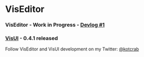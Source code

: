 VisEditor
=========

### VisEditor - Work in Progress - [Devlog #1](http://kotcrab.com/blog/2015/01/16/viseditor-devlog-number-1/)
### [VisUI](https://github.com/kotcrab/VisEditor/wiki/VisUI) - 0.4.1 released

Follow VisEditor and VisUI development on my Twitter: [@kotcrab](https://twitter.com/kotcrab)
